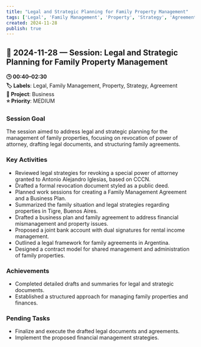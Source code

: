 ```yaml
---
title: "Legal and Strategic Planning for Family Property Management"
tags: ['Legal', 'Family Management', 'Property', 'Strategy', 'Agreement']
created: 2024-11-28
publish: true
---
```


## 📅 2024-11-28 — Session: Legal and Strategic Planning for Family Property Management

**🕒 00:40–02:30**  
**🏷️ Labels**: Legal, Family Management, Property, Strategy, Agreement  
**📂 Project**: Business  
**⭐ Priority**: MEDIUM  


### Session Goal
The session aimed to address legal and strategic planning for the management of family properties, focusing on revocation of power of attorney, drafting legal documents, and structuring family agreements.

### Key Activities
- Reviewed legal strategies for revoking a special power of attorney granted to Antonio Alejandro Iglesias, based on CCCN.
- Drafted a formal revocation document styled as a public deed.
- Planned work sessions for creating a Family Management Agreement and a Business Plan.
- Summarized the family situation and legal strategies regarding properties in Tigre, Buenos Aires.
- Drafted a business plan and family agreement to address financial mismanagement and property issues.
- Proposed a joint bank account with dual signatures for rental income management.
- Outlined a legal framework for family agreements in Argentina.
- Designed a contract model for shared management and administration of family properties.

### Achievements
- Completed detailed drafts and summaries for legal and strategic documents.
- Established a structured approach for managing family properties and finances.

### Pending Tasks
- Finalize and execute the drafted legal documents and agreements.
- Implement the proposed financial management strategies.
